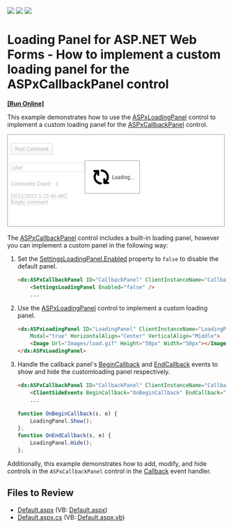 <!-- default badges list -->
![](https://img.shields.io/endpoint?url=https://codecentral.devexpress.com/api/v1/VersionRange/128566657/14.2.6%2B)
[![](https://img.shields.io/badge/Open_in_DevExpress_Support_Center-FF7200?style=flat-square&logo=DevExpress&logoColor=white)](https://supportcenter.devexpress.com/ticket/details/T228855)
[![](https://img.shields.io/badge/📖_How_to_use_DevExpress_Examples-e9f6fc?style=flat-square)](https://docs.devexpress.com/GeneralInformation/403183)
<!-- default badges end -->

# Loading Panel for ASP.NET Web Forms - How to implement a custom loading panel for the ASPxCallbackPanel control
<!-- run online -->
**[[Run Online]](https://codecentral.devexpress.com/t228855/)**
<!-- run online end -->

This example demonstrates how to use the [ASPxLoadingPanel](https://docs.devexpress.com/AspNet/DevExpress.Web.ASPxLoadingPanel) control to implement a custom loading panel for the [ASPxCallbackPanel](https://docs.devexpress.com/AspNet/DevExpress.Web.ASPxCallbackPanel) control.

![Custom Loading Panel](loading-panel.png)

The [ASPxCallbackPanel](https://docs.devexpress.com/AspNet/DevExpress.Web.ASPxCallbackPanel) control includes a built-in loading panel, however you can implement a custom panel in the following way:

1. Set the [SettingsLoadingPanel.Enabled](https://docs.devexpress.com/AspNet/DevExpress.Web.SettingsLoadingPanel.Enabled) property to `false` to disable the default panel.
    
    ```aspx
    <dx:ASPxCallbackPanel ID="CallbackPanel" ClientInstanceName="CallbackPanel" ...>
        <SettingsLoadingPanel Enabled="false" />
        ...
    ```
2. Use the [ASPxLoadingPanel](https://docs.devexpress.com/AspNet/DevExpress.Web.ASPxLoadingPanel) control to implement a custom loading panel.

    ```aspx
    <dx:ASPxLoadingPanel ID="LoadingPanel" ClientInstanceName="LoadingPanel" runat="server"
        Modal="true" HorizontalAlign="Center" VerticalAlign="Middle">
        <Image Url="Images/load.gif" Height="50px" Width="50px"></Image>
    </dx:ASPxLoadingPanel>
    ```

3. Handle the callback panel's [BeginCallback](https://docs.devexpress.com/AspNet/js-ASPxClientCallbackPanel.BeginCallback) and [EndCallback](https://docs.devexpress.com/AspNet/js-ASPxClientCallbackPanel.EndCallback) events to show and hide the customloading panel respectively.

    ```aspx
    <dx:ASPxCallbackPanel ID="CallbackPanel" ClientInstanceName="CallbackPanel" ...>
        <ClientSideEvents BeginCallback="OnBeginCallback" EndCallback="OnEndCallback" />
        ...
    ```
    ```js
    function OnBeginCallback(s, e) {
        LoadingPanel.Show();
    };
    function OnEndCallback(s, e) {
        LoadingPanel.Hide();
    };
    ```

Additionally, this example demonstrates how to add, modify, and hide controls in the `ASPxCallbackPanel` control in the [Callback](https://docs.devexpress.com/AspNet/DevExpress.Web.ASPxCallbackPanel.Callback) event handler.

## Files to Review

* [Default.aspx](./CS/Default.aspx) (VB: [Default.aspx](./VB/Default.aspx))
* [Default.aspx.cs](./CS/Default.aspx.cs) (VB: [Default.aspx.vb](./VB/Default.aspx.vb))
